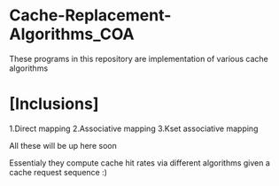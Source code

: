 # Cache-Replacement-Algorithms_COA
These programs in this repository are implementation of various cache algorithms



# [Inclusions]



1.Direct mapping 
2.Associative mapping
3.Kset associative mapping


All these will be up here soon 

Essentialy they compute cache hit rates via different algorithms given a cache request sequence :)

